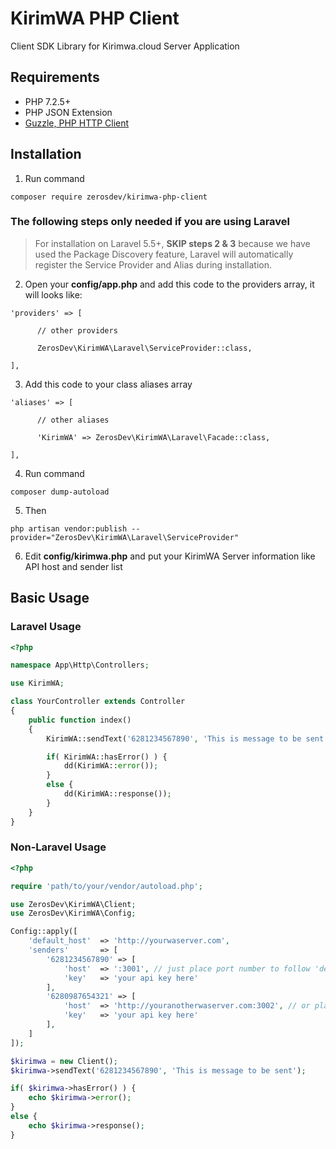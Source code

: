# KirimWA PHP Client
Client SDK Library for Kirimwa.cloud Server Application

## Requirements
- PHP 7.2.5+
- PHP JSON Extension
- [Guzzle, PHP HTTP Client](https://github.com/guzzle/guzzle)

## Installation

1. Run command
<pre><code>composer require zerosdev/kirimwa-php-client</code></pre>

### The following steps only needed if you are using Laravel

> For installation on Laravel 5.5+, **SKIP steps 2 & 3** because we have used the Package Discovery feature, Laravel will automatically register the Service Provider and Alias during installation.

2. Open your **config/app.php** and add this code to the providers array, it will looks like:
<pre><code>'providers' => [

      // other providers

      ZerosDev\KirimWA\Laravel\ServiceProvider::class,

],</code></pre>

3. Add this code to your class aliases array
<pre><code>'aliases' => [

      // other aliases

      'KirimWA' => ZerosDev\KirimWA\Laravel\Facade::class,

],</code></pre>

4. Run command
<pre><code>composer dump-autoload</code></pre>

5. Then
<pre><code>php artisan vendor:publish --provider="ZerosDev\KirimWA\Laravel\ServiceProvider"</code></pre>

6. Edit **config/kirimwa.php** and put your KirimWA Server information like API host and sender list

## Basic Usage

### Laravel Usage

```php
<?php

namespace App\Http\Controllers;

use KirimWA;

class YourController extends Controller
{
    public function index()
    {
        KirimWA::sendText('6281234567890', 'This is message to be sent');

        if( KirimWA::hasError() ) {
            dd(KirimWA::error());
        }
        else {
            dd(KirimWA::response());
        }
    }
}
```

### Non-Laravel Usage

```php
<?php

require 'path/to/your/vendor/autoload.php';

use ZerosDev\KirimWA\Client;
use ZerosDev\KirimWA\Config;

Config::apply([
    'default_host'  => 'http://yourwaserver.com',
    'senders'       => [
        '6281234567890' => [
            'host'  => ':3001', // just place port number to follow 'default_host'
            'key'   => 'your api key here'
        ],
        '6280987654321' => [
            'host'  => 'http://youranotherwaserver.com:3002', // or place full API host with port to use different host than the 'default_host'
            'key'   => 'your api key here'
        ],
    ]
]);

$kirimwa = new Client();
$kirimwa->sendText('6281234567890', 'This is message to be sent');

if( $kirimwa->hasError() ) {
    echo $kirimwa->error();
}
else {
    echo $kirimwa->response();
}
```
